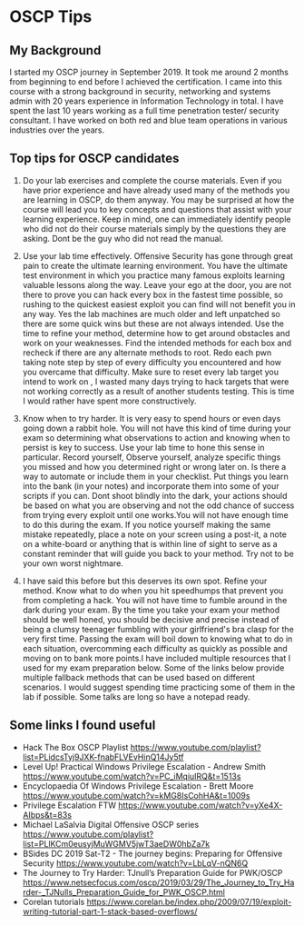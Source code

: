 # OSCP Tips #

## My Background ## 

I started my OSCP journey in September 2019. It took me around 2 months from beginning to end before I achieved the certification. I came into this course with a strong background in security, networking and systems admin with 20 years experience in Information Technology in total. I have spent the last 10 years working as a full time penetration tester/ security consultant. I have worked on both red and blue team operations in various industries over the years.  

## Top tips for OSCP candidates ##

1. Do your lab exercises and complete the course materials. Even if you have prior experience and have already used many of the methods you are learning in OSCP, do them anyway. You may be surprised at how the course will lead you to key concepts and questions that assist with your learning experience. Keep in mind, one can immediately identify people who did not do their course materials simply by the questions they are asking. Dont be the guy who did not read the manual.

2. Use your lab time effectively. Offensive Security has gone through great pain to create the ultimate learning environment. You have the ultimate test environment in which you practice many famous exploits learning valuable lessons along the way. Leave your ego at the door, you are not there to prove you can hack every box in the fastest time possible, so rushing to the quickest easiest exploit you can find will not benefit you in any way. Yes the lab machines are much older and left unpatched so there are some quick wins but these are not always intended. Use the time to refine your method, determine how to get around obstacles and work on your weaknesses. Find the intended methods for each box and recheck if there are any alternate methods to root. Redo each pwn taking note step by step of every difficulty you encountered and how you overcame that difficulty. Make sure to reset every lab target you intend to work on , I wasted many days trying to hack targets that were not working correctly as a result of another students testing. This is time I would rather have spent more constructively. 

3. Know when to try harder. It is very easy to spend hours or even days going down a rabbit hole. You will not have this kind of time during your exam so determining what observations to action and knowing when to persist is key to success. Use your lab time to hone this sense in particular. Record yourself, Observe yourself, analyze specific things you missed and how you determined right or wrong later on. Is there a way to automate or include them in your checklist. Put things you learn into the bank (in your notes) and incorporate them into some of your scripts if you can. Dont shoot blindly into the dark, your actions should be based on what you are observing and not the odd chance of success from trying every exploit until one works.You will not have enough time to do this during the exam. If you notice yourself making the same mistake repeatedly, place a note on your screen using a post-it, a note on a white-board or anything that is within line of sight to serve as a constant reminder that will guide you back to your method. Try not to be your own worst nightmare. 

4. I have said this before but this deserves its own spot. Refine your method. Know what to do when you hit speedhumps that prevent you from completing a hack. You will not have time to fumble around in the dark during your exam. By the time you take your exam your method should be well honed, you should be decisive and precise instead of being a clumsy teenager fumbling with your girlfriend's bra clasp for the very first time. Passing the exam will boil down to knowing what to do in each situation, overcomming each difficulty as quickly as possible and moving on to bank more points.I have included multiple resources that I used for my exam preparation below. Some of the links below provide multiple fallback methods that can be used based on different scenarios. I would suggest spending time practicing some of them in the lab if possible. Some talks are long so have a notepad ready. 

## Some links I found useful ##

- Hack The Box OSCP Playlist <https://www.youtube.com/playlist?list=PLidcsTyj9JXK-fnabFLVEvHinQ14Jy5tf>
- Level Up! Practical Windows Privilege Escalation - Andrew Smith <https://www.youtube.com/watch?v=PC_iMqiuIRQ&t=1513s>
- Encyclopaedia Of Windows Privilege Escalation - Brett Moore <https://www.youtube.com/watch?v=kMG8IsCohHA&t=1009s>
- Privilege Escalation FTW <https://www.youtube.com/watch?v=yXe4X-AIbps&t=83s>
- Michael LaSalvia Digital Offensive OSCP series <https://www.youtube.com/playlist?list=PLlKCm0eusyjMuWGMV5jwT3aeDW0hbZa7k>
- BSides DC 2019 Sat-T2 - The journey begins: Preparing for Offensive Security <https://www.youtube.com/watch?v=LbLqV-nQN6Q>
- The Journey to Try Harder: TJnull’s Preparation Guide for PWK/OSCP <https://www.netsecfocus.com/oscp/2019/03/29/The_Journey_to_Try_Harder-_TJNulls_Preparation_Guide_for_PWK_OSCP.html>
- Corelan tutorials https://www.corelan.be/index.php/2009/07/19/exploit-writing-tutorial-part-1-stack-based-overflows/

